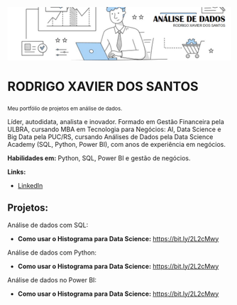 <p align="center">
  <img src="banner2_1.png" >
</p>

# RODRIGO XAVIER DOS SANTOS
<sub>Meu portfólio de projetos em análise de dados.</sub>

Líder, autodidata, analista e inovador. Formado em Gestão Financeira pela ULBRA, cursando MBA em Tecnologia para Negócios: AI, Data Science e Big Data pela PUC/RS, cursando Análises de Dados pela Data Science Academy (SQL, Python, Power BI), com anos de experiência em negócios.

**Habilidades em:** Python, SQL, Power BI e gestão de negócios.

**Links:**
* [LinkedIn](https://www.linkedin.com/in/rodrigo-xavier-dos-santos-75174110a/)



## Projetos:
Análise de dados com SQL:

* **Como usar o Histograma para Data Science:** https://bit.ly/2L2cMwy

Análise de dados com Python:

* **Como usar o Histograma para Data Science:** https://bit.ly/2L2cMwy

Análise de dados no Power BI:

* **Como usar o Histograma para Data Science:** https://bit.ly/2L2cMwy

